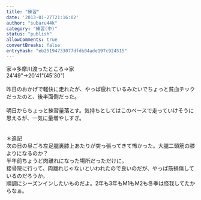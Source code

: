 ```yaml
---
title: "練習"
date: '2013-01-27T21:16:02'
author: "subaru44k"
category: "練習(中)"
status: "publish"
allowComments: true
convertBreaks: false
entryHash: "eb25194733077dfdb04ade197c924515"
---
```

家→多摩川渡ったところ→家<br>
24'49"→20'41"(45'30")<br>
<br>
昨日のおかげで軽快に走れたが、やっぱ疲れているみたいでちょっと貧血チックだったのと、後半面倒だった。<br>
<br>
明日からちょっと練習量落とす。気持ちとしてはこのペースで走っていけそうに思えるが、一気に量増やしすぎ。<br>
<br>
<br>
＊追記<br>
次の日の昼ごろ左足腿裏膝上あたりが突っ張ってきて怖かった。大腿二頭筋の膝よりになるのか？<br>
半年前ちょうど肉離れになった場所だっただけに。<br>
接骨院に行って、肉離れじゃないといわれたので良いのだが、やっぱ筋損傷しているのだろうか。<br>
順調にシーズンインしたいものだよ。2年も3年もM1もM2も冬季は怪我してたからなぁ。
